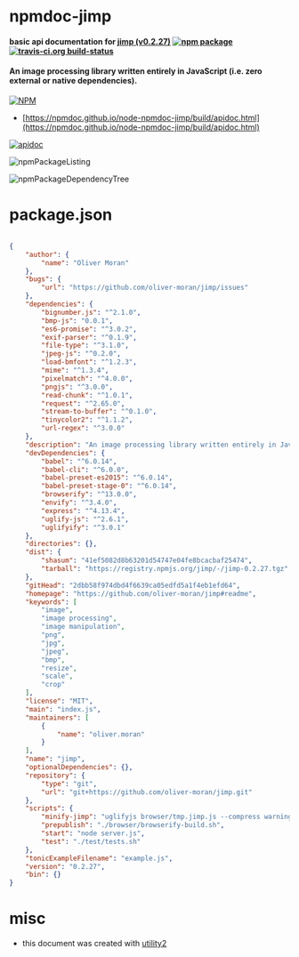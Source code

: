 # npmdoc-jimp

#### basic api documentation for  [jimp (v0.2.27)](https://github.com/oliver-moran/jimp#readme)  [![npm package](https://img.shields.io/npm/v/npmdoc-jimp.svg?style=flat-square)](https://www.npmjs.org/package/npmdoc-jimp) [![travis-ci.org build-status](https://api.travis-ci.org/npmdoc/node-npmdoc-jimp.svg)](https://travis-ci.org/npmdoc/node-npmdoc-jimp)

#### An image processing library written entirely in JavaScript (i.e. zero external or native dependencies).

[![NPM](https://nodei.co/npm/jimp.png?downloads=true&downloadRank=true&stars=true)](https://www.npmjs.com/package/jimp)

- [https://npmdoc.github.io/node-npmdoc-jimp/build/apidoc.html](https://npmdoc.github.io/node-npmdoc-jimp/build/apidoc.html)

[![apidoc](https://npmdoc.github.io/node-npmdoc-jimp/build/screenCapture.buildCi.browser.%252Ftmp%252Fbuild%252Fapidoc.html.png)](https://npmdoc.github.io/node-npmdoc-jimp/build/apidoc.html)

![npmPackageListing](https://npmdoc.github.io/node-npmdoc-jimp/build/screenCapture.npmPackageListing.svg)

![npmPackageDependencyTree](https://npmdoc.github.io/node-npmdoc-jimp/build/screenCapture.npmPackageDependencyTree.svg)



# package.json

```json

{
    "author": {
        "name": "Oliver Moran"
    },
    "bugs": {
        "url": "https://github.com/oliver-moran/jimp/issues"
    },
    "dependencies": {
        "bignumber.js": "^2.1.0",
        "bmp-js": "0.0.1",
        "es6-promise": "^3.0.2",
        "exif-parser": "^0.1.9",
        "file-type": "^3.1.0",
        "jpeg-js": "^0.2.0",
        "load-bmfont": "^1.2.3",
        "mime": "^1.3.4",
        "pixelmatch": "^4.0.0",
        "pngjs": "^3.0.0",
        "read-chunk": "^1.0.1",
        "request": "^2.65.0",
        "stream-to-buffer": "^0.1.0",
        "tinycolor2": "^1.1.2",
        "url-regex": "^3.0.0"
    },
    "description": "An image processing library written entirely in JavaScript (i.e. zero external or native dependencies).",
    "devDependencies": {
        "babel": "^6.0.14",
        "babel-cli": "^6.0.0",
        "babel-preset-es2015": "^6.0.14",
        "babel-preset-stage-0": "^6.0.14",
        "browserify": "^13.0.0",
        "envify": "^3.4.0",
        "express": "^4.13.4",
        "uglify-js": "^2.6.1",
        "uglifyify": "^3.0.1"
    },
    "directories": {},
    "dist": {
        "shasum": "41ef5082d8b63201d54747e04fe8bcacbaf25474",
        "tarball": "https://registry.npmjs.org/jimp/-/jimp-0.2.27.tgz"
    },
    "gitHead": "2dbb58f974dbd4f6639ca05edfd5a1f4eb1efd64",
    "homepage": "https://github.com/oliver-moran/jimp#readme",
    "keywords": [
        "image",
        "image processing",
        "image manipulation",
        "png",
        "jpg",
        "jpeg",
        "bmp",
        "resize",
        "scale",
        "crop"
    ],
    "license": "MIT",
    "main": "index.js",
    "maintainers": [
        {
            "name": "oliver.moran"
        }
    ],
    "name": "jimp",
    "optionalDependencies": {},
    "repository": {
        "type": "git",
        "url": "git+https://github.com/oliver-moran/jimp.git"
    },
    "scripts": {
        "minify-jimp": "uglifyjs browser/tmp.jimp.js --compress warnings=false --mangle -o browser/tmp.jimp.min.js",
        "prepublish": "./browser/browserify-build.sh",
        "start": "node server.js",
        "test": "./test/tests.sh"
    },
    "tonicExampleFilename": "example.js",
    "version": "0.2.27",
    "bin": {}
}
```



# misc
- this document was created with [utility2](https://github.com/kaizhu256/node-utility2)
